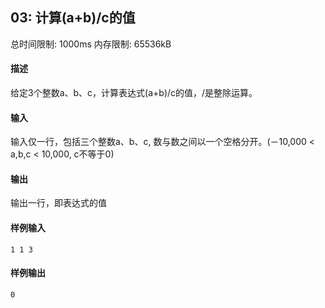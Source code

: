 ﻿## 03: 计算(a+b)/c的值
总时间限制: 1000ms     内存限制: 65536kB

#### 描述

给定3个整数a、b、c，计算表达式(a+b)/c的值，/是整除运算。

#### 输入

输入仅一行，包括三个整数a、b、c, 数与数之间以一个空格分开。(－10,000 < a,b,c < 10,000, c不等于0)

#### 输出

输出一行，即表达式的值

#### 样例输入

	1 1 3

#### 样例输出

    0



